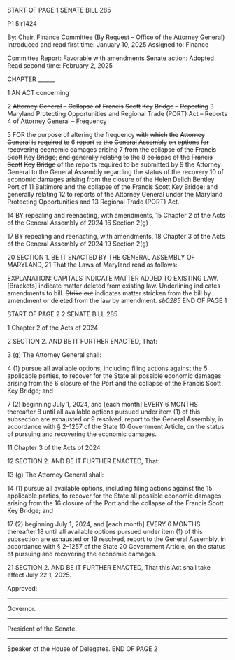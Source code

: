 START OF PAGE 1
SENATE BILL 285

P1 5lr1424

By: Chair, Finance Committee (By Request – Office of the Attorney General)
Introduced and read first time: January 10, 2025
Assigned to: Finance

Committee Report: Favorable with amendments
Senate action: Adopted
Read second time: February 2, 2025

CHAPTER ______

1 AN ACT concerning

2 ~~Attorney~~ ~~General~~ ~~–~~ ~~Collapse~~ ~~of~~ ~~Francis~~ ~~Scott~~ ~~Key~~ ~~Bridge~~ ~~–~~ ~~Reporting~~
3 Maryland Protecting Opportunities and Regional Trade (PORT) Act – Reports
4 of Attorney General – Frequency

5 FOR the purpose of altering the frequency ~~with~~ ~~which~~ ~~the~~ ~~Attorney~~ ~~General~~ ~~is~~ ~~required~~ ~~to~~
6 ~~report~~ ~~to~~ ~~the~~ ~~General~~ ~~Assembly~~ ~~on~~ ~~options~~ ~~for~~ ~~recovering~~ ~~economic~~ ~~damages~~ ~~arising~~
7 ~~from~~ ~~the~~ ~~collapse~~ ~~of~~ ~~the~~ ~~Francis~~ ~~Scott~~ ~~Key~~ ~~Bridge;~~ ~~and~~ ~~generally~~ ~~relating~~ ~~to~~ ~~the~~
8 ~~collapse~~ ~~of~~ ~~the~~ ~~Francis~~ ~~Scott~~ ~~Key~~ ~~Bridge~~ of the reports required to be submitted by
9 the Attorney General to the General Assembly regarding the status of the recovery
10 of economic damages arising from the closure of the Helen Delich Bentley Port of
11 Baltimore and the collapse of the Francis Scott Key Bridge; and generally relating
12 to reports of the Attorney General under the Maryland Protecting Opportunities and
13 Regional Trade (PORT) Act.

14 BY repealing and reenacting, with amendments,
15 Chapter 2 of the Acts of the General Assembly of 2024
16 Section 2(g)

17 BY repealing and reenacting, with amendments,
18 Chapter 3 of the Acts of the General Assembly of 2024
19 Section 2(g)

20 SECTION 1. BE IT ENACTED BY THE GENERAL ASSEMBLY OF MARYLAND,
21 That the Laws of Maryland read as follows:

EXPLANATION: CAPITALS INDICATE MATTER ADDED TO EXISTING LAW.
[Brackets] indicate matter deleted from existing law.
Underlining indicates amendments to bill.
~~Strike~~ ~~out~~ indicates matter stricken from the bill by amendment or deleted from the law by
amendment. *sb0285*
END OF PAGE 1

START OF PAGE 2
2 SENATE BILL 285

1 Chapter 2 of the Acts of 2024

2 SECTION 2. AND BE IT FURTHER ENACTED, That:

3 (g) The Attorney General shall:

4 (1) pursue all available options, including filing actions against the
5 applicable parties, to recover for the State all possible economic damages arising from the
6 closure of the Port and the collapse of the Francis Scott Key Bridge; and

7 (2) beginning July 1, 2024, and [each month] EVERY 6 MONTHS thereafter
8 until all available options pursued under item (1) of this subsection are exhausted or
9 resolved, report to the General Assembly, in accordance with § 2–1257 of the State
10 Government Article, on the status of pursuing and recovering the economic damages.

11 Chapter 3 of the Acts of 2024

12 SECTION 2. AND BE IT FURTHER ENACTED, That:

13 (g) The Attorney General shall:

14 (1) pursue all available options, including filing actions against the
15 applicable parties, to recover for the State all possible economic damages arising from the
16 closure of the Port and the collapse of the Francis Scott Key Bridge; and

17 (2) beginning July 1, 2024, and [each month] EVERY 6 MONTHS thereafter
18 until all available options pursued under item (1) of this subsection are exhausted or
19 resolved, report to the General Assembly, in accordance with § 2–1257 of the State
20 Government Article, on the status of pursuing and recovering the economic damages.

21 SECTION 2. AND BE IT FURTHER ENACTED, That this Act shall take effect July
22 1, 2025.

Approved:

________________________________________________________________________________
Governor.

________________________________________________________________________________
President of the Senate.

________________________________________________________________________________
Speaker of the House of Delegates.
END OF PAGE 2